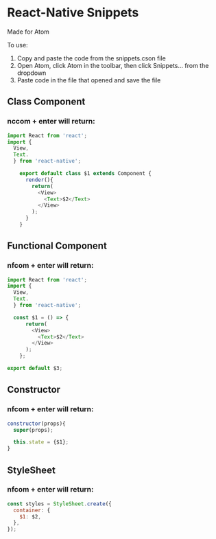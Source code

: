 # React-Native Snippets

Made for Atom

To use:
1. Copy and paste the code from the snippets.cson file
2. Open Atom, click Atom in the toolbar, then click Snippets... from the dropdown
3. Paste code in the file that opened and save the file

## Class Component
### nccom + enter will return:
```javascript
import React from 'react';
import {
  View,
  Text.
  } from 'react-native';

    export default class $1 extends Component {
      render(){
        return(
          <View>
            <Text>$2</Text>
          </View>
        );
      }
    }
```
## Functional Component
### nfcom + enter will return:
```javascript
import React from 'react';
import {
  View,
  Text.
  } from 'react-native';

  const $1 = () => {
      return(
        <View>
          <Text>$2</Text>
        </View>
      );
    };

export default $3;
```
## Constructor
### nfcom + enter will return:
```javascript
constructor(props){
  super(props);

  this.state = {$1};
}
```
## StyleSheet
### nfcom + enter will return:
```javascript
const styles = StyleSheet.create({
  container: {
    $1: $2,
  },
});
```
